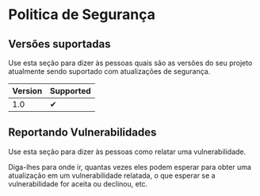 # Politica de Segurança

## Versões suportadas

Use esta seção para dizer às pessoas quais são as versões do seu projeto
atualmente sendo suportado com atualizações de segurança.

| Version | Supported          |
| ------- | ------------------ |
| 1.0  | ✔ |

## Reportando Vulnerabilidades

Use esta seção para dizer às pessoas como relatar uma vulnerabilidade.

Diga-lhes para onde ir, quantas vezes eles podem esperar para obter uma atualização em um
vulnerabilidade relatada, o que esperar se a vulnerabilidade for aceita ou
declinou, etc.
